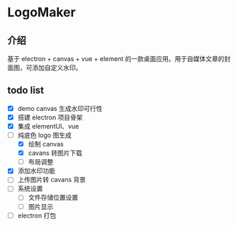 # LogoMaker

## 介绍

基于 electron + canvas + vue + element 的一款桌面应用。用于自媒体文章的封面图，可添加自定义水印。

## todo list

- [x] demo canvas 生成水印可行性
- [x] 搭建 electron 项目骨架
- [x] 集成 elementUI、vue
- [ ] 纯底色 logo 图生成
  - [x] 绘制 canvas
  - [x] cavans 转图片下载
  - [ ] 布局调整
- [x] 添加水印功能
- [ ] 上传图片转 cavans 背景
- [ ] 系统设置
  - [ ] 文件存储位置设置
  - [ ] 图片显示
- [ ] electron 打包

